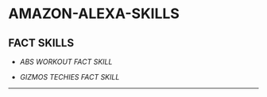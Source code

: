 # AMAZON-ALEXA-SKILLS

## FACT SKILLS
* _ABS WORKOUT FACT SKILL_

* _GIZMOS TECHIES FACT SKILL_
---
